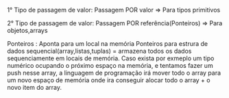 1° Tipo de passagem de valor:
    Passagem POR valor => Para tipos primitivos

2° Tipo de passagem de valor:
    Passagem POR referência(Ponteiros) => Para objetos,arrays

Ponteiros : Aponta para um local na memória
Ponteiros para estrura de dados sequencial(array,listas,tuplas) = armazena todos os dados sequenciamente em locais de memória.
Caso exista por exmeplo um tipo numérico ocupando o próximo espaço na memória, e tentamos fazer um push nesse array, a linguagem de programação irá mover todo o array para um novo espaço de memória onde ira conseguir alocar todo o array + o novo item do array.


